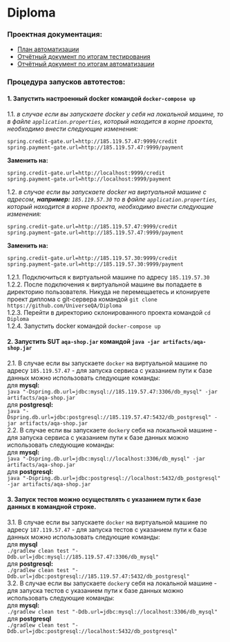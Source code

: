 # Diploma

### Проектная документация:
- [План автоматизации](docs/Plan.md)
- [Отчётный документ по итогам тестирования](docs/Report.md)
- [Отчётный документ по итогам автоматизации](docs/Summary.md)

### Процедура запусков автотестов:
#### 1. Запустить настроенный docker командой ``docker-compose up``    
1.1. _в случае если вы запускаете docker у себя на локальной машине, то в файле ``application.properties``, 
который находится в корне проекта, необходимо внести следующие изменения:_  
```
spring.credit-gate.url=http://185.119.57.47:9999/credit 
spring.payment-gate.url=http://185.119.57.47:9999/payment
```
**Заменить на:**
```
spring.credit-gate.url=http://localhost:9999/credit
spring.payment-gate.url=http://localhost:9999/payment
```
1.2. _в случае если вы запускаете docker на виртуальной машине с адресом, **например:** ``185.119.57.30``
то в файле ``application.properties``, который находится в корне проекта, необходимо внести следующие изменения:_  
```
spring.credit-gate.url=http://185.119.57.47:9999/credit 
spring.payment-gate.url=http://185.119.57.47:9999/payment
```
**Заменить на:**
```
spring.credit-gate.url=http://185.119.57.30:9999/credit
spring.payment-gate.url=http://185.119.57.30:9999/payment
```
1.2.1. Подключиться к виртуальной машине по адресу ``185.119.57.30``  
1.2.2. После подключения к виртуальной машине вы попадаете в директорию пользователя. Никуда не перемещаетесь и клонируете проект диплома с 
git-сервера командой ``git clone https://github.com/UniverseQA/Diploma``  
1.2.3. Перейти в директорию склонированного проекта командой ``cd Diploma``  
1.2.4. Запустить docker командой ``docker-compose up``  
#### 2. Запустить SUT ``aqa-shop.jar`` командой ``java -jar artifacts/aqa-shop.jar``    
2.1. В случае если вы запускаете ``docker`` на виртуальной машине по адресу ``185.119.57.47`` - для запуска сервиса с указанием пути к базе данных можно использовать следующие команды:  
для **mysql:**  
``java "-Dspring.db.url=jdbc:mysql://185.119.57.47:3306/db_mysql" -jar artifacts/aqa-shop.jar``  
для **postgresql:**  
``java "-Dspring.db.url=jdbc:postgresql://185.119.57.47:5432/db_postgresql" -jar artifacts/aqa-shop.jar``  
2.2. В случае если вы запускаете ``docker``у себя на локальной машине - для запуска сервиса с указанием пути к базе данных можно использовать следующие команды:  
для **mysql:**  
``java "-Dspring.db.url=jdbc:mysql://localhost:3306/db_mysql" -jar artifacts/aqa-shop.jar``  
для **postgresql:**  
``java "-Dspring.db.url=jdbc:postgresql://localhost:5432/db_postgresql" -jar artifacts/aqa-shop.jar``
#### 3. Запуск тестов можно осуществлять с указанием пути к базе данных в командной строке.  
3.1. В случае если вы запускаете ``docker`` на виртуальной машине по адресу ``187.119.57.47`` - для запуска тестов с указанием пути к базе данных можно использовать следующие команды:  
для **mysql**  
``./gradlew clean test "-Ddb.url=jdbc:mysql://185.119.57.47:3306/db_mysql"``  
для **postgresql:**  
``./gradlew clean test "-Ddb.url=jdbc:postgresql://185.119.57.47:5432/db_postgresql"``  
3.2. В случае если вы запускаете ``docker``у себя на локальной машине - для запуска тестов с указанием пути к базе данных можно использовать следующие команды:  
для **mysql:**  
``./gradlew clean test "-Ddb.url=jdbc:mysql://localhost:3306/db_mysql"``  
для **postgresql**  
``./gradlew clean test "-Ddb.url=jdbc:postgresql://localhost:5432/db_postgresql"``
